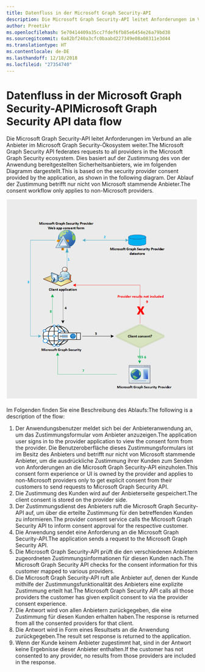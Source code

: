 ```yaml
---
title: Datenfluss in der Microsoft Graph Security-API
description: Die Microsoft Graph Security-API leitet Anforderungen im Verbund an alle Anbieter im Microsoft Graph Security-Ökosystem weiter. Dies basiert auf der Zustimmung des von der Anwendung bereitgestellten Sicherheitsanbieters, wie im folgenden Diagramm dargestellt. Der Ablauf der Zustimmung betrifft nur nicht von Microsoft stammende Anbieter.
author: Preetikr
ms.openlocfilehash: 5e70414409a35cc7fdef6fb85e6454e26a79bd38
ms.sourcegitcommit: 6a82bf240a3cfc0baabd227349e08a08311e3d44
ms.translationtype: HT
ms.contentlocale: de-DE
ms.lasthandoff: 12/18/2018
ms.locfileid: "27354740"
---
```

# <a name="microsoft-graph-security-api-data-flow"></a><span data-ttu-id="7492a-105">Datenfluss in der Microsoft Graph Security-API</span><span class="sxs-lookup"><span data-stu-id="7492a-105">Microsoft Graph Security API data flow</span></span>

<span data-ttu-id="7492a-106">Die Microsoft Graph Security-API leitet Anforderungen im Verbund an alle Anbieter im Microsoft Graph Security-Ökosystem weiter.</span><span class="sxs-lookup"><span data-stu-id="7492a-106">The Microsoft Graph Security API federates requests to all providers in the Microsoft Graph Security ecosystem.</span></span> <span data-ttu-id="7492a-107">Dies basiert auf der Zustimmung des von der Anwendung bereitgestellten Sicherheitsanbieters, wie im folgenden Diagramm dargestellt.</span><span class="sxs-lookup"><span data-stu-id="7492a-107">This is based on the security provider consent provided by the application, as shown in the following diagram.</span></span> <span data-ttu-id="7492a-108">Der Ablauf der Zustimmung betrifft nur nicht von Microsoft stammende Anbieter.</span><span class="sxs-lookup"><span data-stu-id="7492a-108">The consent workflow only applies to non-Microsoft providers.</span></span>

![security_dataflow_1.png](./images/security-dataflow-1.png)

<span data-ttu-id="7492a-110">Im Folgenden finden Sie eine Beschreibung des Ablaufs:</span><span class="sxs-lookup"><span data-stu-id="7492a-110">The following is a description of the flow:</span></span>

1. <span data-ttu-id="7492a-111">Der Anwendungsbenutzer meldet sich bei der Anbieteranwendung an, um das Zustimmungsformular vom Anbieter anzuzeigen.</span><span class="sxs-lookup"><span data-stu-id="7492a-111">The application user signs in to the provider application to view the consent form from the provider.</span></span> <span data-ttu-id="7492a-112">Die Benutzeroberfläche dieses Zustimmungsformulars ist im Besitz des Anbieters und betrifft nur nicht von Microsoft stammende Anbieter, um die ausdrückliche Zustimmung ihrer Kunden zum Senden von Anforderungen an die Microsoft Graph Security-API einzuholen.</span><span class="sxs-lookup"><span data-stu-id="7492a-112">This consent form experience or UI is owned by the provider and applies to non-Microsoft providers only to get explicit consent from their customers to send requests to Microsoft Graph Security API.</span></span>
2. <span data-ttu-id="7492a-113">Die Zustimmung des Kunden wird auf der Anbieterseite gespeichert.</span><span class="sxs-lookup"><span data-stu-id="7492a-113">The client consent is stored on the provider side.</span></span>
3. <span data-ttu-id="7492a-114">Der Zustimmungsdienst des Anbieters ruft die Microsoft Graph Security-API auf, um über die erteilte Zustimmung für den betreffenden Kunden zu informieren.</span><span class="sxs-lookup"><span data-stu-id="7492a-114">The provider consent service calls the Microsoft Graph Security API to inform consent approval for the respective customer.</span></span>
4. <span data-ttu-id="7492a-115">Die Anwendung sendet eine Anforderung an die Microsoft Graph Security-API.</span><span class="sxs-lookup"><span data-stu-id="7492a-115">The application sends a request to the Microsoft Graph Security API.</span></span>
5. <span data-ttu-id="7492a-116">Die Microsoft Graph Security-API prüft die den verschiedenen Anbietern zugeordneten Zustimmungsinformationen für diesen Kunden nach.</span><span class="sxs-lookup"><span data-stu-id="7492a-116">The Microsoft Graph Security API checks for the consent information for this customer mapped to various providers.</span></span>
6. <span data-ttu-id="7492a-117">Die Microsoft Graph Security-API ruft alle Anbieter auf, denen der Kunde mithilfe der Zustimmungsfunktionalität des Anbieters eine explizite Zustimmung erteilt hat.</span><span class="sxs-lookup"><span data-stu-id="7492a-117">The Microsoft Graph Security API calls all those providers the customer has given explicit consent to via the provider consent experience.</span></span>
7. <span data-ttu-id="7492a-118">Die Antwort wird von allen Anbietern zurückgegeben, die eine Zustimmung für diesen Kunden erhalten haben.</span><span class="sxs-lookup"><span data-stu-id="7492a-118">The response is returned from all the consented providers for that client.</span></span>
8. <span data-ttu-id="7492a-119">Die Antwort wird in Form eines Resultsets an die Anwendung zurückgegeben.</span><span class="sxs-lookup"><span data-stu-id="7492a-119">The result set response is returned to the application.</span></span>
9. <span data-ttu-id="7492a-120">Wenn der Kunde keinem Anbieter zugestimmt hat, sind in der Antwort keine Ergebnisse dieser Anbieter enthalten.</span><span class="sxs-lookup"><span data-stu-id="7492a-120">If the customer has not consented to any provider, no results from those providers are included in the response.</span></span>
